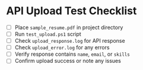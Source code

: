 # API Upload Test Checklist

- [ ] Place `sample_resume.pdf` in project directory
- [ ] Run `test_upload.ps1` script
- [ ] Check `upload_response.log` for API response
- [ ] Check `upload_error.log` for any errors
- [ ] Verify response contains `name`, `email`, or `skills`
- [ ] Confirm upload success or note any issues
